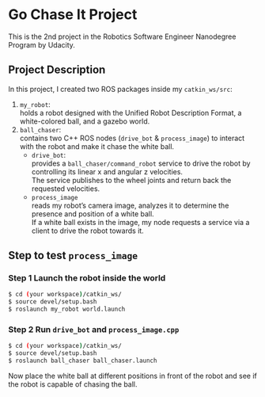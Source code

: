 # Go Chase It Project  
This is the 2nd project in the Robotics Software Engineer Nanodegree Program by Udacity.
  
## Project Description  
In this project, I created two ROS packages inside my `catkin_ws/src`:  
1. `my_robot`:  
holds a robot designed with the Unified Robot Description Format, a white-colored ball, and a gazebo world.  
2. `ball_chaser`:  
contains two C++ ROS nodes (`drive_bot` & `process_image`) to interact with the robot and make it chase the white ball.  
    - `drive_bot`:  
    provides a `ball_chaser/command_robot` service to drive the robot by controlling its linear x and angular z velocities.  
    The service publishes to the wheel joints and return back the requested velocities.  
    - `process_image`  
    reads my robot’s camera image, analyzes it to determine the presence and position of a white ball.  
    If a white ball exists in the image, my node requests a service via a client to drive the robot towards it.  
 
## Step to test `process_image`
### Step 1 Launch the robot inside the world 
```sh
$ cd (your workspace)/catkin_ws/  
$ source devel/setup.bash  
$ roslaunch my_robot world.launch
```
### Step 2 Run `drive_bot` and `process_image.cpp`  
```sh
$ cd (your workspace)/catkin_ws/  
$ source devel/setup.bash  
$ roslaunch ball_chaser ball_chaser.launch
```
Now place the white ball at different positions in front of the robot and see if the robot is capable of chasing the ball.

 

